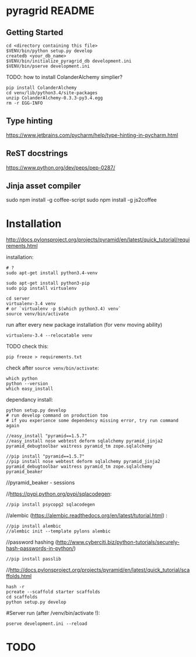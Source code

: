 pyragrid README
===============

Getting Started
---------------

	cd <directory containing this file>
	$VENV/bin/python setup.py develop
	createdb <your_db_name>
	$VENV/bin/initialize_pyragrid_db development.ini
	$VENV/bin/pserve development.ini

TODO: how to install ColanderAlchemy simplier?

	pip install ColanderAlchemy
	cd venv/lib/python3.4/site-packages
	unzip ColanderAlchemy-0.3.3-py3.4.egg
	rm -r EGG-INFO

Type hinting
------------

https://www.jetbrains.com/pycharm/help/type-hinting-in-pycharm.html

ReST docstrings
---------------

https://www.python.org/dev/peps/pep-0287/

Jinja asset compiler
--------------------

sudo npm install -g coffee-script
sudo npm install -g js2coffee

Installation
============

http://docs.pylonsproject.org/projects/pyramid/en/latest/quick_tutorial/requirements.html

installation:

    # ?
    sudo apt-get install python3.4-venv

    sudo apt-get install python3-pip
    sudo pip install virtualenv
    
    cd server
    virtualenv-3.4 venv
    # or `virtualenv -p $(which python3.4) venv`
    source venv/bin/activate

run after every new package installation (for venv moving ability)

	virtualenv-3.4 --relocatable venv

TODO check this:

	pip freeze > requirements.txt

check after `source venv/bin/activate`:

	which python
	python --version
	which easy_install

dependancy install:

	python setup.py develop
	# run develop command on production too
	# if you experience some dependency missing error, try run command again

	//easy_install "pyramid==1.5.7"
	//easy_install nose webtest deform sqlalchemy pyramid_jinja2 pyramid_debugtoolbar waitress pyramid_tm zope.sqlalchemy

	//pip install "pyramid==1.5.7"
    //pip install nose webtest deform sqlalchemy pyramid_jinja2 pyramid_debugtoolbar waitress pyramid_tm zope.sqlalchemy pyramid_beaker

//pyramid_beaker - sessions


//https://pypi.python.org/pypi/sqlacodegen:

    //pip install psycopg2 sqlacodegen

//alembic (https://alembic.readthedocs.org/en/latest/tutorial.html) :

    //pip install alembic
    //alembic init --template pylons alembic


//password hashing (http://www.cyberciti.biz/python-tutorials/securely-hash-passwords-in-python/)

	//pip install passlib

//http://docs.pylonsproject.org/projects/pyramid/en/latest/quick_tutorial/scaffolds.html

	hash -r
	pcreate --scaffold starter scaffolds
	cd scaffolds
	python setup.py develop

#Server run (after /venv/bin/activate !):

	pserve development.ini --reload

TODO
====